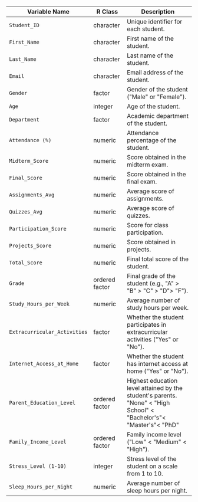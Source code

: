 
| Variable Name                  | R Class    | Description |
|--------------------------------|-----------|-------------|
| `Student_ID`                   | character | Unique identifier for each student. |
| `First_Name`                   | character | First name of the student. |
| `Last_Name`                    | character | Last name of the student. |
| `Email`                        | character | Email address of the student. |
| `Gender`                       | factor    | Gender of the student ("Male" or "Female"). |
| `Age`                          | integer   | Age of the student. |
| `Department`                   | factor    | Academic department of the student. |
| `Attendance (%)`               | numeric   | Attendance percentage of the student. |
| `Midterm_Score`                | numeric   | Score obtained in the midterm exam. |
| `Final_Score`                  | numeric   | Score obtained in the final exam. |
| `Assignments_Avg`              | numeric   | Average score of assignments. |
| `Quizzes_Avg`                  | numeric   | Average score of quizzes. |
| `Participation_Score`          | numeric   | Score for class participation. |
| `Projects_Score`               | numeric   | Score obtained in projects. |
| `Total_Score`                  | numeric   | Final total score of the student. |
| `Grade`                        | ordered factor    | Final grade of the student (e.g., "A" > "B" > "C" > "D">  "F"). |
| `Study_Hours_per_Week`         | numeric   | Average number of study hours per week. |
| `Extracurricular_Activities`   | factor    | Whether the student participates in extracurricular activities ("Yes" or "No"). |
| `Internet_Access_at_Home`      | factor    | Whether the student has internet access at home ("Yes" or "No"). |
| `Parent_Education_Level`       | ordered factor    | Highest education level attained by the student's parents. "None" <  "High School" < "Bachelor's"<  "Master's"<  "PhD"     |
| `Family_Income_Level`          | ordered factor    | Family income level ("Low" < "Medium" < "High"). |
| `Stress_Level (1-10)`          | integer   | Stress level of the student on a scale from 1 to 10. |
| `Sleep_Hours_per_Night`        | numeric   | Average number of sleep hours per night. |
